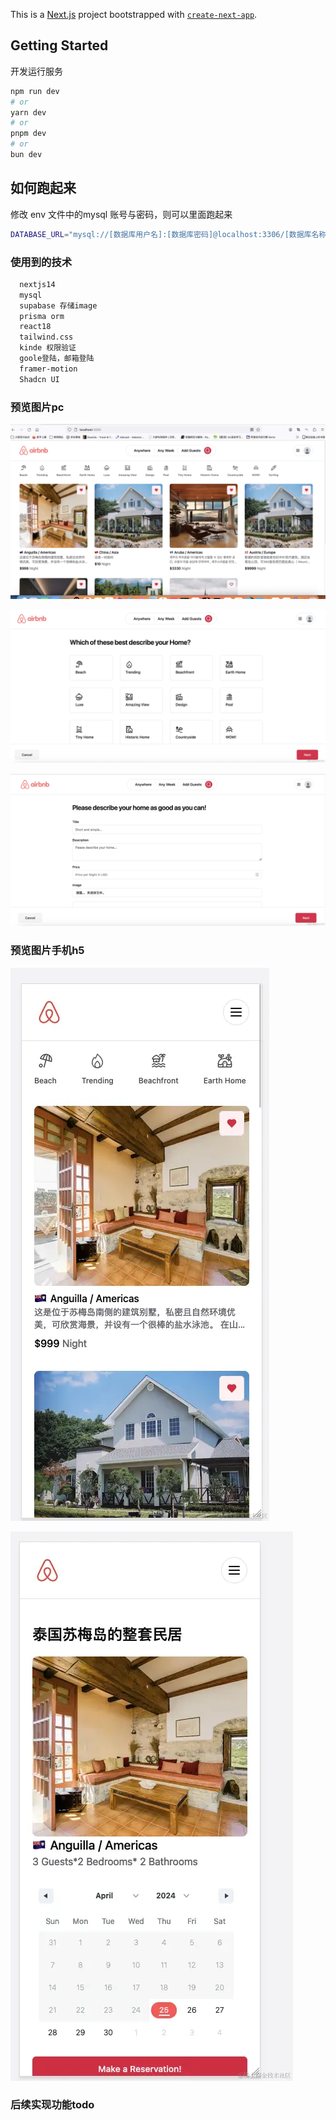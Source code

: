 This is a [Next.js](https://nextjs.org/) project bootstrapped with [`create-next-app`](https://github.com/vercel/next.js/tree/canary/packages/create-next-app).

## Getting Started

开发运行服务

```bash
npm run dev
# or
yarn dev
# or
pnpm dev
# or
bun dev
```


## 如何跑起来
修改 env 文件中的mysql 账号与密码，则可以里面跑起来
```bash
DATABASE_URL="mysql://[数据库用户名]:[数据库密码]@localhost:3306/[数据库名称]?connect_timeout=300"
```

### 使用到的技术
```bash
  nextjs14
  mysql
  supabase 存储image
  prisma orm
  react18
  tailwind.css
  kinde 权限验证
  goole登陆，邮箱登陆
  framer-motion
  Shadcn UI
```


### 预览图片pc
![alt text](image.png)

![alt text](image-1.png)

![alt text](image-2.png)

### 预览图片手机h5
![alt text](image-3.png)

![alt text](image-4.png)
### 后续实现功能todo